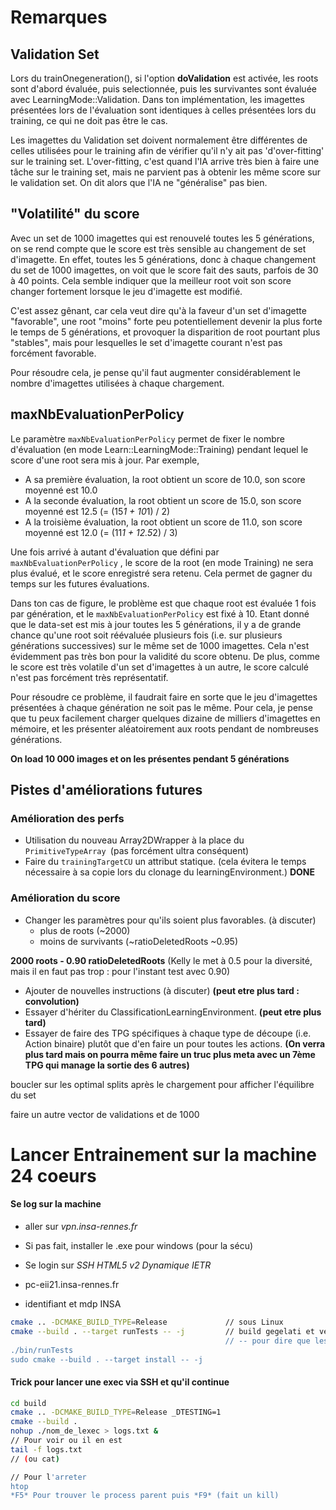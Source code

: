 # Remarques

## Validation Set
Lors du trainOnegeneration(), si l'option **doValidation** est activée, les roots sont d'abord évaluée, puis selectionnée, puis les survivantes sont évaluée avec LearningMode::Validation. Dans ton implémentation, les imagettes présentées lors de l'évaluation sont identiques à celles présentées lors du training, ce qui ne doit pas être le cas. 

Les imagettes du Validation set doivent normalement être différentes de celles utilisées pour le training afin de vérifier qu'il n'y ait pas 'd'over-fitting' sur le training set. L'over-fitting, c'est quand l'IA arrive très bien à faire une tâche sur le training set, mais ne parvient pas à obtenir les même score sur le validation set. On dit alors que l'IA ne "généralise" pas bien.

## "Volatilité" du score
Avec un set de 1000 imagettes qui est renouvelé toutes les 5 générations, on se rend compte que le score est très sensible au changement de set d'imagette. En effet, toutes les 5 générations, donc à chaque changement du set de 1000 imagettes, on voit que le score fait des sauts, parfois de 30 à 40 points. Cela semble indiquer que la meilleur root voit son score changer fortement lorsque le jeu d'imagette est modifié.

C'est assez gênant, car cela veut dire qu'à la faveur d'un set d'imagette "favorable", une root "moins" forte peu potentiellement devenir la plus forte le temps de 5 générations, et provoquer la disparition de root pourtant plus "stables", mais pour lesquelles le set d'imagette courant n'est pas forcément favorable.

Pour résoudre cela, je pense qu'il faut augmenter considérablement le nombre d'imagettes utilisées à chaque chargement.

## maxNbEvaluationPerPolicy
Le paramètre `maxNbEvaluationPerPolicy` permet de fixer le nombre d'évaluation (en mode Learn::LearningMode::Training) pendant lequel le score d'une root sera mis à jour.
Par exemple, 

- A sa première évaluation, la root obtient un score de 10.0, son score moyenné est 10.0
- A la seconde évaluation, la root obtient un score de 15.0, son score moyenné est 12.5 (= (15*1 + 10*1) / 2)
- A la troisième évaluation, la root obtient un score de 11.0, son score moyenné est 12.0 (= (11*1 + 12.5*2) / 3)

Une fois arrivé à autant d'évaluation que défini par `maxNbEvaluationPerPolicy` , le score de la root (en mode Training) ne sera plus évalué, et le score enregistré sera retenu. Cela permet de gagner du temps sur les futures évaluations.

Dans ton cas de figure, le problème est que chaque root est évaluée 1 fois par génération, et le `maxNbEvaluationPerPolicy` est fixé à 10. Etant donné que le data-set est mis à jour toutes les 5 générations, il y a de grande chance qu'une root soit réévaluée plusieurs fois (i.e. sur plusieurs générations successives) sur le même set de 1000 imagettes. Cela n'est évidemment pas très bon pour la validité du score obtenu. De plus, comme le score est très volatile d'un set d'imagettes à un autre, le score calculé n'est pas forcément très représentatif.

Pour résoudre ce problème, il faudrait faire en sorte que le jeu d'imagettes présentées à chaque génération ne soit pas le même. Pour cela, je pense que tu peux facilement charger quelques dizaine de milliers d'imagettes en mémoire, et les présenter aléatoirement aux roots pendant de nombreuses générations.

**On load 10 000 images et on les présentes pendant 5 générations** 

## Pistes d'améliorations futures

### Amélioration des perfs
* Utilisation du nouveau Array2DWrapper à la place du `PrimitiveTypeArray `(pas forcément ultra conséquent)
* Faire du `trainingTargetCU` un attribut statique. (cela évitera le temps nécessaire à sa copie lors du clonage du learningEnvironment.) **DONE**

### Amélioration du score
* Changer les paramètres pour qu'ils soient plus favorables. (à discuter)
  * plus de roots (~2000)
  * moins de survivants (~ratioDeletedRoots ~0.95)

**2000 roots - 0.90 ratioDeletedRoots** (Kelly le met à 0.5 pour la diversité, mais il en faut pas trop : pour l'instant test avec 0.90)

* Ajouter de nouvelles instructions (à discuter) **(peut etre plus tard : convolution)**
* Essayer d'hériter du ClassificationLearningEnvironment. **(peut etre plus tard)**
* Essayer de faire des TPG spécifiques à chaque type de découpe (i.e. Action binaire) plutôt que d'en faire un pour toutes les actions. **(On verra plus tard mais on pourra même faire un truc plus meta avec un 7ème TPG qui manage la sortie des 6 autres)**



boucler sur les optimal splits après le chargement pour afficher l'équilibre du set

faire un autre vector de validations et de 1000



# Lancer Entrainement sur la machine 24 coeurs

#### Se log sur la machine

- aller sur  *vpn.insa-rennes.fr*

- Si pas fait, installer le .exe pour windows (pour la sécu)

- Se login sur *SSH HTML5 v2 Dynamique IETR*

- pc-eii21.insa-rennes.fr

- identifiant et mdp INSA



````bash
cmake .. -DCMAKE_BUILD_TYPE=Release             // sous Linux
cmake --build . --target runTests -- -j      	// build gegelati et vérifie qu'elle fonctionne
												// -- pour dire que les arguments suivants sont pour GCC
./bin/runTests
sudo cmake --build . --target install -- -j
````

#### Trick pour lancer une exec via SSH et qu'il continue

````bash
cd build
cmake .. -DCMAKE_BUILD_TYPE=Release _DTESTING=1
cmake --build .
nohup ./nom_de_lexec > logs.txt &
// Pour voir ou il en est
tail -f logs.txt
// (ou cat)

// Pour l'arreter
htop
*F5* Pour trouver le process parent puis *F9* (fait un kill)
````

